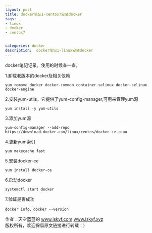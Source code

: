 ```yaml
---
layout: post
title: docker笔记1-centos7安装docker
tags:
- linux 
- docker
- centos7


categories: docker
description:  docker笔记1-linux安装docker
---
```

docker笔记记录，使用的时候查一查。
<!-- more -->

1.卸载老版本的docker及相关依赖
```
yum remove docker docker-common container-selinux docker-selinux docker-engine
```
2.安装yum-utils，它提供了yum-config-manager,可用来管理yum源
```
yum install -y yum-utils
```
3.添加yum源
```
yum-config-manager --add-repo https://download.docker.com/linux/centos/docker-ce.repo
```
4.更新yum索引
```
yum makecache fast
```
5.安装docker-ce
```
yum install docker-ce
```
6.启动docker
```
systemctl start docker
```
7.验证是否成功
```
docker info、docker --version
```

作者：天空蓝蓝的  www.lskyf.com   www.lskyf.xyz  
版权所有，欢迎保留原文链接进行转载：)